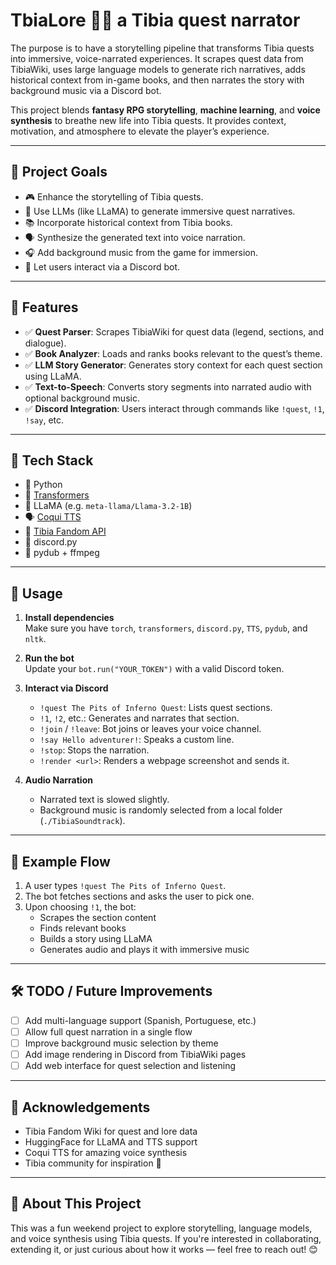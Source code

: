 # TbiaLore 🧙‍♂️ a Tibia quest narrator

The purpose is to have a storytelling pipeline that transforms Tibia quests into immersive, voice-narrated experiences. It scrapes quest data from TibiaWiki, uses large language models to generate rich narratives, adds historical context from in-game books, and then narrates the story with background music via a Discord bot.

This project blends **fantasy RPG storytelling**, **machine learning**, and **voice synthesis** to breathe new life into Tibia quests. It provides context, motivation, and atmosphere to elevate the player’s experience.

---

## 🎯 Project Goals

- 🎮 Enhance the storytelling of Tibia quests.
- 🤖 Use LLMs (like LLaMA) to generate immersive quest narratives.
- 📚 Incorporate historical context from Tibia books.
- 🗣️ Synthesize the generated text into voice narration.
- 🎧 Add background music from the game for immersion.
- 💬 Let users interact via a Discord bot.

---

## 📌 Features

- ✅ **Quest Parser**: Scrapes TibiaWiki for quest data (legend, sections, and dialogue).
- ✅ **Book Analyzer**: Loads and ranks books relevant to the quest’s theme.
- ✅ **LLM Story Generator**: Generates story context for each quest section using LLaMA.
- ✅ **Text-to-Speech**: Converts story segments into narrated audio with optional background music.
- ✅ **Discord Integration**: Users interact through commands like `!quest`, `!1`, `!say`, etc.

---

## 🧪 Tech Stack

- 🐍 Python
- 🤗 [Transformers](https://huggingface.co/transformers/)
- 🦙 LLaMA (e.g. `meta-llama/Llama-3.2-1B`)
- 🗣️ [Coqui TTS](https://github.com/coqui-ai/TTS)
- 📄 [Tibia Fandom API](https://tibia.fandom.com/api.php)
- 💬 discord.py
- 🎵 pydub + ffmpeg

---

## 🚀 Usage

1. **Install dependencies**  
   Make sure you have `torch`, `transformers`, `discord.py`, `TTS`, `pydub`, and `nltk`.

2. **Run the bot**  
   Update your `bot.run("YOUR_TOKEN")` with a valid Discord token.

3. **Interact via Discord**
   - `!quest The Pits of Inferno Quest`: Lists quest sections.
   - `!1`, `!2`, etc.: Generates and narrates that section.
   - `!join` / `!leave`: Bot joins or leaves your voice channel.
   - `!say Hello adventurer!`: Speaks a custom line.
   - `!stop`: Stops the narration.
   - `!render <url>`: Renders a webpage screenshot and sends it.

4. **Audio Narration**  
   - Narrated text is slowed slightly.
   - Background music is randomly selected from a local folder (`./TibiaSoundtrack`).

---

## 📖 Example Flow

1. A user types `!quest The Pits of Inferno Quest`.
2. The bot fetches sections and asks the user to pick one.
3. Upon choosing `!1`, the bot:
   - Scrapes the section content
   - Finds relevant books
   - Builds a story using LLaMA
   - Generates audio and plays it with immersive music

---

## 🛠️ TODO / Future Improvements

- [ ] Add multi-language support (Spanish, Portuguese, etc.)
- [ ] Allow full quest narration in a single flow
- [ ] Improve background music selection by theme
- [ ] Add image rendering in Discord from TibiaWiki pages
- [ ] Add web interface for quest selection and listening

---

## 🙌 Acknowledgements

- Tibia Fandom Wiki for quest and lore data
- HuggingFace for LLaMA and TTS support
- Coqui TTS for amazing voice synthesis
- Tibia community for inspiration 🐉

---

## 🧪 About This Project

This was a fun weekend project to explore storytelling, language models, and voice synthesis using Tibia quests. If you're interested in collaborating, extending it, or just curious about how it works — feel free to reach out! 😊
